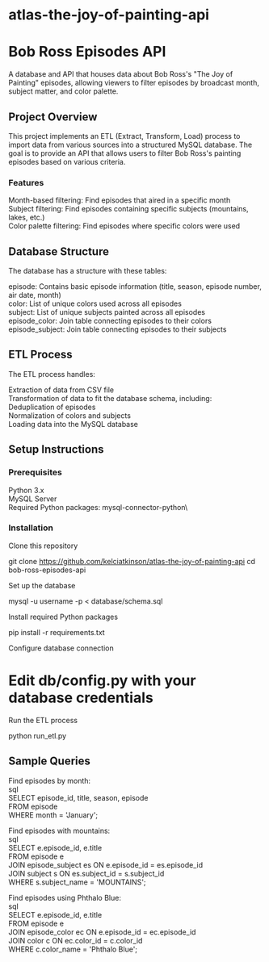 # atlas-the-joy-of-painting-api

# Bob Ross Episodes API

A database and API that houses data about Bob Ross's "The Joy of Painting" episodes, allowing viewers to filter episodes by broadcast month, subject matter, and color palette.

## Project Overview

This project implements an ETL (Extract, Transform, Load) process to import data from various sources into a structured MySQL database. The goal is to provide an API that allows users to filter Bob Ross's painting episodes based on various criteria.

### Features

Month-based filtering: Find episodes that aired in a specific month\
Subject filtering: Find episodes containing specific subjects (mountains, lakes, etc.)\
Color palette filtering: Find episodes where specific colors were used
## Database Structure

The database has a structure with these tables:

episode: Contains basic episode information (title, season, episode number, air date, month)\
color: List of unique colors used across all episodes\
subject: List of unique subjects painted across all episodes\
episode_color: Join table connecting episodes to their colors\
episode_subject: Join table connecting episodes to their subjects
## ETL Process

The ETL process handles:

Extraction of data from CSV file\
Transformation of data to fit the database schema, including:\
Deduplication of episodes\
Normalization of colors and subjects\
Loading data into the MySQL database
## Setup Instructions

### Prerequisites

Python 3.x\
MySQL Server\
Required Python packages: mysql-connector-python\
### Installation

Clone this repository

git clone https://github.com/kelciatkinson/atlas-the-joy-of-painting-api
cd bob-ross-episodes-api

Set up the database

mysql -u username -p < database/schema.sql

Install required Python packages

pip install -r requirements.txt

Configure database connection

# Edit db/config.py with your database credentials

Run the ETL process

python run_etl.py


## Sample Queries

Find episodes by month:\
sql\
SELECT episode_id, title, season, episode\
FROM episode\
WHERE month = 'January';

Find episodes with mountains:\
sql\
SELECT e.episode_id, e.title\
FROM episode e\
JOIN episode_subject es ON e.episode_id = es.episode_id\
JOIN subject s ON es.subject_id = s.subject_id\
WHERE s.subject_name = 'MOUNTAINS';

Find episodes using Phthalo Blue:\
sql\
SELECT e.episode_id, e.title\
FROM episode e\
JOIN episode_color ec ON e.episode_id = ec.episode_id\
JOIN color c ON ec.color_id = c.color_id\
WHERE c.color_name = 'Phthalo Blue';
